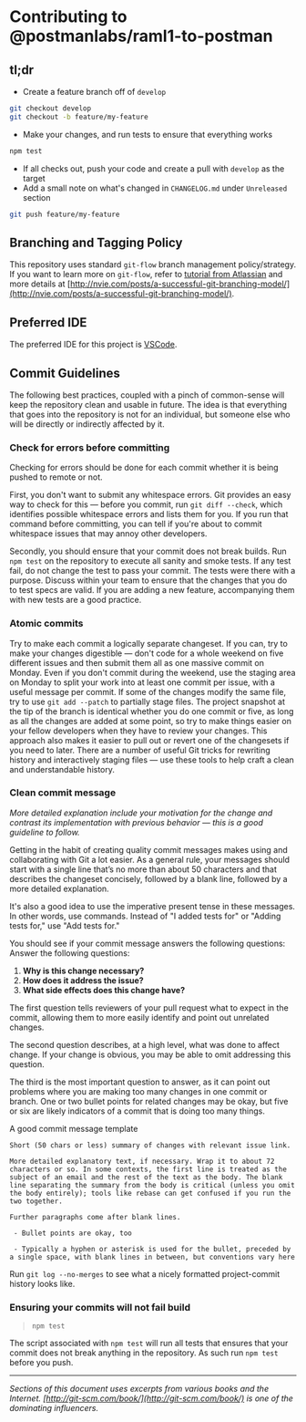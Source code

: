 # Contributing to @postmanlabs/raml1-to-postman

## tl;dr

- Create a feature branch off of `develop`

```bash
git checkout develop
git checkout -b feature/my-feature
```

- Make your changes, and run tests to ensure that everything works

```bash
npm test
```

- If all checks out, push your code and create a pull with `develop` as the target
- Add a small note on what's changed in `CHANGELOG.md` under `Unreleased` section

```bash
git push feature/my-feature
```

## Branching and Tagging Policy

This repository uses standard `git-flow` branch management policy/strategy. If you want to learn more on `git-flow`, refer  to [tutorial from Atlassian](https://www.atlassian.com/git/workflows#!workflow-gitflow) and more details at [http://nvie.com/posts/a-successful-git-branching-model/](http://nvie.com/posts/a-successful-git-branching-model/).


## Preferred IDE
The preferred IDE for this project is [VSCode](https://code.visualstudio.com/).

## Commit Guidelines

The following best practices, coupled with a pinch of common-sense will keep the repository clean and usable in future. The idea is that everything that goes into the repository is not for an individual, but someone else who will be directly or indirectly affected by it.

### Check for errors before committing

Checking for errors should be done for each commit whether it is being pushed to remote or not.

First, you don't want to submit any whitespace errors. Git provides an easy way to check for this — before you commit, run `git diff --check`, which identifies possible whitespace errors and lists them for you. If you run that command before committing, you can tell if you're about to commit whitespace issues that may annoy other developers.

Secondly, you should ensure that your commit does not break builds. Run `npm test` on the repository to execute all sanity and smoke tests. If any test fail, do not change the test to pass your commit. The tests were there with a purpose. Discuss within your team to ensure that the changes that you do to test specs are valid. If you are adding a new feature, accompanying them with new tests are a good practice.

### Atomic commits

Try to make each commit a logically separate changeset. If you can, try to make your changes digestible — don't code for a whole weekend on five different issues and then submit them all as one massive commit on Monday. Even if you don't commit during the weekend, use the staging area on Monday to split your work into at least one commit per issue, with a useful message per commit. If some of the changes modify the same file, try to use `git add --patch` to partially stage files. The project snapshot at the tip of the branch is identical whether you do one commit or five, as long as all the changes are added at some point, so try to make things easier on your fellow developers when they have to review your changes. This approach also makes it easier to pull out or revert one of the changesets if you need to later. There are a number of useful Git tricks for rewriting history and interactively staging files — use these tools to help craft a clean and understandable history.

### Clean commit message

*More detailed explanation include your motivation for the change and contrast its implementation with previous behavior — this is a good guideline to follow.*

Getting in the habit of creating quality commit messages makes using and collaborating with Git a lot easier. As a general rule, your messages should start with a single line that’s no more than about 50 characters and that describes the changeset concisely, followed by a blank line, followed by a more detailed explanation.

It's also a good idea to use the imperative present tense in these messages. In other words, use commands. Instead of "I added tests for" or "Adding tests for," use "Add tests for."

You should see if your commit message answers the following questions:
Answer the following questions:

1. **Why is this change necessary?**
2. **How does it address the issue?**
3. **What side effects does this change have?**

The first question tells reviewers of your pull request what to expect in the commit, allowing them to more easily identify and point out unrelated changes.

The second question describes, at a high level, what was done to affect change. If your change is obvious, you may be able to omit addressing this question.

The third is the most important question to answer, as it can point out problems where you are making too many changes in one commit or branch. One or two bullet points for related changes may be okay, but five or six are likely indicators of a commit that is doing too many things.

A good commit message template

```
Short (50 chars or less) summary of changes with relevant issue link.

More detailed explanatory text, if necessary. Wrap it to about 72 characters or so. In some contexts, the first line is treated as the subject of an email and the rest of the text as the body. The blank line separating the summary from the body is critical (unless you omit the body entirely); tools like rebase can get confused if you run the two together.

Further paragraphs come after blank lines.

 - Bullet points are okay, too

 - Typically a hyphen or asterisk is used for the bullet, preceded by a single space, with blank lines in between, but conventions vary here
```

Run `git log --no-merges` to see what a nicely formatted project-commit history looks like.

### Ensuring your commits will not fail build

> `npm test`

The script associated with `npm test` will run all tests that ensures that your commit does not break anything in the repository. As such run `npm test` before you push.

---
*Sections of this document uses excerpts from various books and the Internet. [http://git-scm.com/book/](http://git-scm.com/book/) is one of the dominating influencers.*
